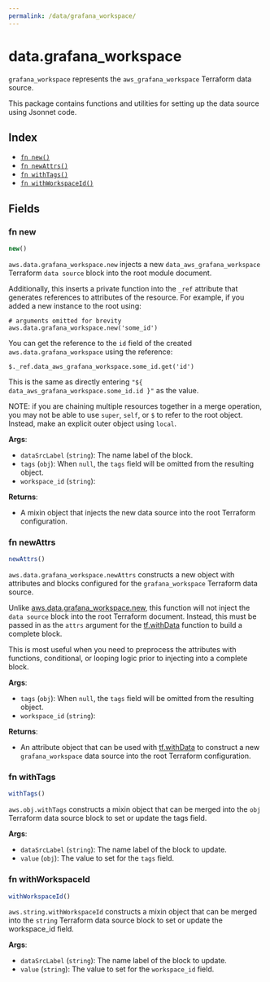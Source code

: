 ```yaml
---
permalink: /data/grafana_workspace/
---
```


# data.grafana_workspace

`grafana_workspace` represents the `aws_grafana_workspace` Terraform data source.



This package contains functions and utilities for setting up the data source using Jsonnet code.


## Index

* [`fn new()`](#fn-new)
* [`fn newAttrs()`](#fn-newattrs)
* [`fn withTags()`](#fn-withtags)
* [`fn withWorkspaceId()`](#fn-withworkspaceid)

## Fields

### fn new

```ts
new()
```


`aws.data.grafana_workspace.new` injects a new `data_aws_grafana_workspace` Terraform `data source`
block into the root module document.

Additionally, this inserts a private function into the `_ref` attribute that generates references to attributes of the
resource. For example, if you added a new instance to the root using:

    # arguments omitted for brevity
    aws.data.grafana_workspace.new('some_id')

You can get the reference to the `id` field of the created `aws.data.grafana_workspace` using the reference:

    $._ref.data_aws_grafana_workspace.some_id.get('id')

This is the same as directly entering `"${ data_aws_grafana_workspace.some_id.id }"` as the value.

NOTE: if you are chaining multiple resources together in a merge operation, you may not be able to use `super`, `self`,
or `$` to refer to the root object. Instead, make an explicit outer object using `local`.

**Args**:
  - `dataSrcLabel` (`string`): The name label of the block.
  - `tags` (`obj`):  When `null`, the `tags` field will be omitted from the resulting object.
  - `workspace_id` (`string`): 

**Returns**:
- A mixin object that injects the new data source into the root Terraform configuration.


### fn newAttrs

```ts
newAttrs()
```


`aws.data.grafana_workspace.newAttrs` constructs a new object with attributes and blocks configured for the `grafana_workspace`
Terraform data source.

Unlike [aws.data.grafana_workspace.new](#fn-grafana_workspacenew), this function will not inject the `data source`
block into the root Terraform document. Instead, this must be passed in as the `attrs` argument for the
[tf.withData](https://github.com/tf-libsonnet/core/tree/main/docs#fn-withdata) function to build a complete block.

This is most useful when you need to preprocess the attributes with functions, conditional, or looping logic prior to
injecting into a complete block.

**Args**:
  - `tags` (`obj`):  When `null`, the `tags` field will be omitted from the resulting object.
  - `workspace_id` (`string`): 

**Returns**:
  - An attribute object that can be used with [tf.withData](https://github.com/tf-libsonnet/core/tree/main/docs#fn-withdata) to construct a new `grafana_workspace` data source into the root Terraform configuration.


### fn withTags

```ts
withTags()
```

`aws.obj.withTags` constructs a mixin object that can be merged into the `obj`
Terraform data source block to set or update the tags field.



**Args**:
  - `dataSrcLabel` (`string`): The name label of the block to update.
  - `value` (`obj`): The value to set for the `tags` field.


### fn withWorkspaceId

```ts
withWorkspaceId()
```

`aws.string.withWorkspaceId` constructs a mixin object that can be merged into the `string`
Terraform data source block to set or update the workspace_id field.



**Args**:
  - `dataSrcLabel` (`string`): The name label of the block to update.
  - `value` (`string`): The value to set for the `workspace_id` field.
